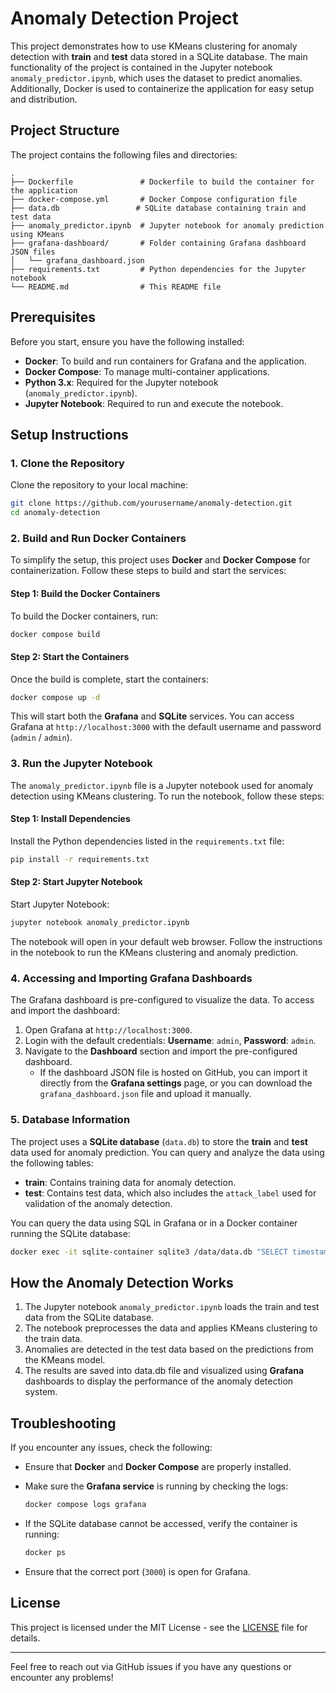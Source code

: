 # Anomaly Detection Project

This project demonstrates how to use KMeans clustering for anomaly detection with **train** and **test** data stored in a SQLite database. The main functionality of the project is contained in the Jupyter notebook `anomaly_predictor.ipynb`, which uses the dataset to predict anomalies. Additionally, Docker is used to containerize the application for easy setup and distribution.

## Project Structure

The project contains the following files and directories:

```
.
├── Dockerfile               # Dockerfile to build the container for the application
├── docker-compose.yml       # Docker Compose configuration file
├── data.db                 # SQLite database containing train and test data
├── anomaly_predictor.ipynb  # Jupyter notebook for anomaly prediction using KMeans
├── grafana-dashboard/       # Folder containing Grafana dashboard JSON files
│   └── grafana_dashboard.json
├── requirements.txt         # Python dependencies for the Jupyter notebook
└── README.md                # This README file
```

## Prerequisites

Before you start, ensure you have the following installed:

- **Docker**: To build and run containers for Grafana and the application.
- **Docker Compose**: To manage multi-container applications.
- **Python 3.x**: Required for the Jupyter notebook (`anomaly_predictor.ipynb`).
- **Jupyter Notebook**: Required to run and execute the notebook.

## Setup Instructions

### 1. Clone the Repository

Clone the repository to your local machine:

```bash
git clone https://github.com/yourusername/anomaly-detection.git
cd anomaly-detection
```

### 2. Build and Run Docker Containers

To simplify the setup, this project uses **Docker** and **Docker Compose** for containerization. Follow these steps to build and start the services:

#### **Step 1: Build the Docker Containers**

To build the Docker containers, run:

```bash
docker compose build
```

#### **Step 2: Start the Containers**

Once the build is complete, start the containers:

```bash
docker compose up -d
```

This will start both the **Grafana** and **SQLite** services. You can access Grafana at `http://localhost:3000` with the default username and password (`admin` / `admin`).

### 3. Run the Jupyter Notebook

The `anomaly_predictor.ipynb` file is a Jupyter notebook used for anomaly detection using KMeans clustering. To run the notebook, follow these steps:

#### **Step 1: Install Dependencies**

Install the Python dependencies listed in the `requirements.txt` file:

```bash
pip install -r requirements.txt
```

#### **Step 2: Start Jupyter Notebook**

Start Jupyter Notebook:

```bash
jupyter notebook anomaly_predictor.ipynb
```

The notebook will open in your default web browser. Follow the instructions in the notebook to run the KMeans clustering and anomaly prediction.

### 4. Accessing and Importing Grafana Dashboards

The Grafana dashboard is pre-configured to visualize the data. To access and import the dashboard:

1. Open Grafana at `http://localhost:3000`.
2. Login with the default credentials: **Username**: `admin`, **Password**: `admin`.
3. Navigate to the **Dashboard** section and import the pre-configured dashboard.
   - If the dashboard JSON file is hosted on GitHub, you can import it directly from the **Grafana settings** page, or you can download the `grafana_dashboard.json` file and upload it manually.

### 5. Database Information

The project uses a **SQLite database** (`data.db`) to store the **train** and **test** data used for anomaly prediction. You can query and analyze the data using the following tables:

- **train**: Contains training data for anomaly detection.
- **test**: Contains test data, which also includes the `attack_label` used for validation of the anomaly detection.

You can query the data using SQL in Grafana or in a Docker container running the SQLite database:

```bash
docker exec -it sqlite-container sqlite3 /data/data.db "SELECT timestamp, P1_FCV01D FROM train LIMIT 10;"
```

## How the Anomaly Detection Works

1. The Jupyter notebook `anomaly_predictor.ipynb` loads the train and test data from the SQLite database.
2. The notebook preprocesses the data and applies KMeans clustering to the train data.
3. Anomalies are detected in the test data based on the predictions from the KMeans model.
4. The results are saved into data.db file and visualized using **Grafana** dashboards to display the performance of the anomaly detection system.

## Troubleshooting

If you encounter any issues, check the following:

- Ensure that **Docker** and **Docker Compose** are properly installed.
- Make sure the **Grafana service** is running by checking the logs:

  ```bash
  docker compose logs grafana
  ```

- If the SQLite database cannot be accessed, verify the container is running:

  ```bash
  docker ps
  ```

- Ensure that the correct port (`3000`) is open for Grafana.

## License

This project is licensed under the MIT License - see the [LICENSE](LICENSE) file for details.

---

Feel free to reach out via GitHub issues if you have any questions or encounter any problems!

